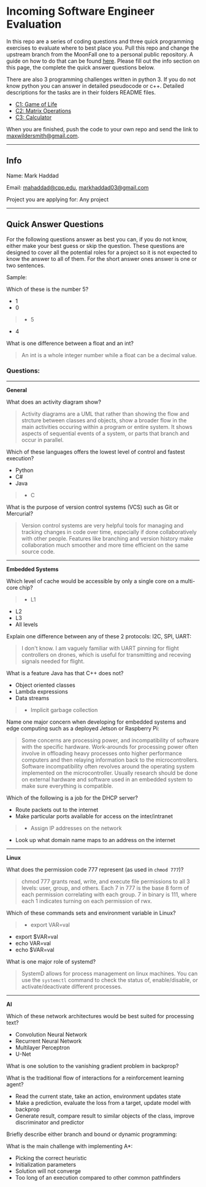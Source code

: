 # Incoming Software Engineer Evaluation

In this repo are a series of coding questions and three quick programming exercises to evaluate where to best place you. Pull this repo and change the upstream branch from the MoonFall one to a personal public repository. A guide on how to do that can be found [here](https://devconnected.com/how-to-change-git-remote-origin/). Please fill out the info section on this page, the complete the quick answer questions below. 

There are also 3 programming challenges written in python 3. If you do not know python you can answer in detailed pseudocode or c++. Detailed descriptions for the tasks are in their folders README files. 

 - [C1: Game of Life](C1/README.md)
 - [C2: Matrix Operations](C2/README.md)
 - [C3: Calculator](C3/README.md)

When you are finished, push the code to your own repo and send the link to maxwildersmith@gmail.com.

---
## Info

Name: Mark Haddad

Email: mahaddad@cpp.edu, markhaddad03@gmail.com

Project you are applying for: Any project


---
## Quick Answer Questions
For the following questions answer as best you can, if you do not know, either make your best guess or skip the question. These questions are designed to cover all the potential roles for a project so it is not expected to know the answer to all of them. For the short answer ones answer is one or two sentences.

Sample:

Which of these is the number 5?
 - 1
 - 0
> - 5
 - 4

What is one difference between a float and an int?

> An int is a whole integer number while a float can be a decimal value.

### Questions:
---

**General**

What does an activity diagram show?
> Activity diagrams are a UML that rather than showing the flow and strcture between classes and objects, show a broader flow in the main activities occuring within a program or entire system. It shows aspects of sequential events of a system, or parts that branch and occur in parallel.

Which of these languages offers the lowest level of control and fastest execution?
 - Python
 - C#
 - Java
 > - C


What is the purpose of version control systems (VCS) such as Git or Mercurial?
> Version control systems are very helpful tools for managing and tracking changes in code over time, especially if done collaboratively with other people. Features like branching and version history make collaboration much smoother and more time efficient on the same source code.
---
**Embedded Systems**

Which level of cache would be accessible by only a single core on a multi-core chip?
 > - L1
 - L2
 - L3
 - All levels


Explain one difference between any of these 2 protocols: I2C, SPI, UART:
> I don't know. I am vaguely familiar with UART pinning for flight controllers on drones, which is useful for transmitting and receving signals needed for flight.

What is a feature Java has that C++ does not?
 - Object oriented classes
 - Lambda expressions
 - Data streams
 > - Implicit garbage collection


Name one major concern when developing for embedded systems and edge computing such as a deployed Jetson or Raspberry Pi:
> Some concerns are processing power, and incompatibility of software with the specific hardware. Work-arounds for processing power often involve in offloading heavy processes onto higher performance computers and then relaying information back to the microcontrollers. Software incompatibility often revolves around the operating system implemented on the microcontroller. Usually research should be done on external hardware and software used in an embedded system to make sure everything is compatible.

Which of the following is a job for the DHCP server?
 - Route packets out to the internet
 - Make particular ports available for access on the inter/intranet
 > - Assign IP addresses on the network
 - Look up what domain name maps to an address on the internet

---
**Linux**

What does the permission code 777 represent (as used in `chmod 777`)?
> chmod 777 grants read, write, and execute file permissions to all 3 levels: user, group, and others. Each 7 in 777 is the base 8 form of each permission correlating with each group. 7 in binary is 111, where each 1 indicates turning on each permission of rwx.

Which of these commands sets and environment variable in Linux? 
 > - export VAR=val
 - export $VAR=val 
 - echo VAR=val
 - echo $VAR=val


What is one major role of systemd?
> SystemD allows for process management on linux machines. You can use the `systemctl` command to check the status of, enable/disable, or activate/deactivate different processes.

---
**AI**

Which of these network architectures would be best suited for processing text?
 - Convolution Neural Network
 - Recurrent Neural Network
 - Multilayer Perceptron
 - U-Net


What is one solution to the vanishing gradient problem in backprop?


What is the traditional flow of interactions for a reinforcement learning agent?
 - Read the current state, take an action, environment updates state
 - Make a prediction, evaluate the loss from a target, update model with backprop
 - Generate result, compare result to similar objects of the class, improve discriminator and predictor


Briefly describe either branch and bound or dynamic programming:


What is the main challenge with implementing A*:
 - Picking the correct heuristic
 - Initialization parameters
 - Solution will not converge
 - Too long of an execution compared to other common pathfinders
